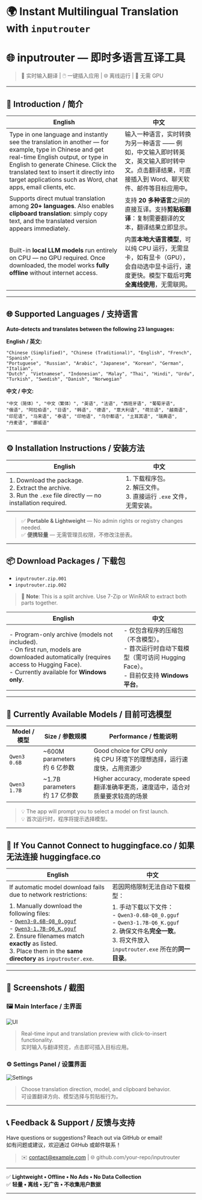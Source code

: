 # 🌍 Instant Multilingual Translation with `inputrouter`  
# 🌐 inputrouter — 即时多语言互译工具

> 📝 实时输入翻译 | 🖱️ 一键插入应用 | 🌐 离线运行 | 💾 无需 GPU

---

## 📖 Introduction / 简介

| English | 中文 |
|--------|------|
| Type in one language and instantly see the translation in another — for example, type in Chinese and get real-time English output, or type in English to generate Chinese. Click the translated text to insert it directly into target applications such as Word, chat apps, email clients, etc. | 输入一种语言，实时转换为另一种语言 —— 例如，中文输入即时转英文，英文输入即时转中文。点击翻译结果，可直接插入到 Word、聊天软件、邮件等目标应用中。 |
| Supports direct mutual translation among **20+ languages**. Also enables **clipboard translation**: simply copy text, and the translated version appears immediately. | 支持 **20 多种语言**之间的直接互译。支持**剪贴板翻译**：复制需要翻译的文本，翻译结果立即显示。 |
| Built-in **local LLM models** run entirely on CPU — no GPU required. Once downloaded, the model works **fully offline** without internet access. | 内置**本地大语言模型**，可以纯 CPU 运行，无需显卡，如有显卡（GPU），会自动选中显卡运行，速度更快。模型下载后可**完全离线使用**，无需联网。 |

---

## 🌐 Supported Languages / 支持语言

**Auto-detects and translates between the following 23 languages:**

**English / 英文:**
```
"Chinese (Simplified)", "Chinese (Traditional)", "English", "French", "Spanish",
"Portuguese", "Russian", "Arabic", "Japanese", "Korean", "German", "Italian",
"Dutch", "Vietnamese", "Indonesian", "Malay", "Thai", "Hindi", "Urdu",
"Turkish", "Swedish", "Danish", "Norwegian"
```

**中文 / 中文:**
```
"中文（简体）", "中文（繁体）", "英语", "法语", "西班牙语", "葡萄牙语",
"俄语", "阿拉伯语", "日语", "韩语", "德语", "意大利语", "荷兰语", "越南语",
"印尼语", "马来语", "泰语", "印地语", "乌尔都语", "土耳其语", "瑞典语",
"丹麦语", "挪威语"
```

---

## ⚙️ Installation Instructions / 安装方法

| English | 中文 |
|--------|------|
| 1. Download the package.<br>2. Extract the archive.<br>3. Run the `.exe` file directly — no installation required. | 1. 下载程序包。<br>2. 解压文件。<br>3. 直接运行 `.exe` 文件，无需安装。 |

> ✅ **Portable & Lightweight** — No admin rights or registry changes needed.  
> ✅ **便携轻量** — 无需管理员权限，不修改注册表。

---

## 📦 Download Packages / 下载包

- `inputrouter.zip.001`
- `inputrouter.zip.002`

> 🔧 **Note**: This is a split archive. Use 7-Zip or WinRAR to extract both parts together.

| English | 中文 |
|--------|------|
| - Program-only archive (models not included).<br>- On first run, models are downloaded automatically (requires access to Hugging Face).<br>- Currently available for **Windows only**. | - 仅包含程序的压缩包（不含模型）。<br>- 首次运行时自动下载模型（需可访问 Hugging Face）。<br>- 目前仅支持 **Windows 平台**。 |

---

## 🤖 Currently Available Models / 目前可选模型

| Model / 模型 | Size / 参数规模 | Performance / 性能说明 |
|-------------|----------------|------------------------|
| `Qwen3 0.6B` | ~600M parameters<br>约 6 亿参数 | Good choice for CPU only<br>纯 CPU 环境下的理想选择，运行速度快，占用资源少 |
| `Qwen3 1.7B` | ~1.7B parameters<br>约 17 亿参数 | Higher accuracy, moderate speed<br>翻译准确率更高，速度适中，适合对质量要求较高的场景 |

> 💡 The app will prompt you to select a model on first launch.  
> 💡 首次运行时，程序将提示选择模型。

---

## 🛑 If You Cannot Connect to huggingface.co / 如果无法连接 huggingface.co

| English | 中文 |
|--------|------|
| If automatic model download fails due to network restrictions: | 若因网络限制无法自动下载模型： |
| 1. Manually download the following files:<br>   - [`Qwen3-0.6B-Q8_0.gguf`](https://huggingface.co/Qwen/Qwen3-0.6B-GGUF/)<br>   - [`Qwen3-1.7B-Q6_K.gguf`](https://huggingface.co/Qwen/Qwen3-1.7B-GGUF/)<br>2. Ensure filenames match **exactly** as listed.<br>3. Place them in the **same directory** as `inputrouter.exe`. | 1. 手动下载以下文件：<br>   - `Qwen3-0.6B-Q8_0.gguf`<br>   - `Qwen3-1.7B-Q6_K.gguf`<br>2. 确保文件名**完全一致**。<br>3. 将文件放入 `inputrouter.exe` 所在的**同一目录**。 |

---

## 📸 Screenshots / 截图

### 🖼️ Main Interface / 主界面
![UI](ui.png)

> Real-time input and translation preview with click-to-insert functionality.  
> 实时输入与翻译预览，点击即可插入目标应用。

### ⚙️ Settings Panel / 设置界面
![Settings](settings.png)

> Choose translation direction, model, and clipboard behavior.  
> 可设置翻译方向、模型选择与剪贴板行为。

---

## 📞 Feedback & Support / 反馈与支持

Have questions or suggestions? Reach out via GitHub or email!  
如有问题或建议，欢迎通过 GitHub 或邮件联系！

> ✉️ contact@example.com | 🌐 github.com/your-repo/inputrouter

---

✅ **Lightweight • Offline • No Ads • No Data Collection**  
✅ **轻量 • 离线 • 无广告 • 不收集用户数据**

---

